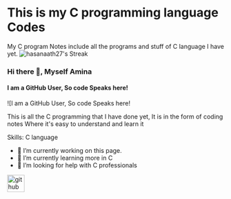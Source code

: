 # This is my C programming language Codes 
My C program Notes include all the programs and stuff of C language I have yet.
![hasanaath27's Streak](https://github-readme-streak-stats.herokuapp.com/?user=hasanaath27&theme=merko&hide_border=true)
### Hi there 👋, Myself Amina
#### I am a GitHub User, So code Speaks here!
![I am a GitHub User, So code Speaks here!

This is all the C programming that I have done yet,
It is in the form of coding notes
Where it's easy to understand and learn it

Skills: C language

- 🔭 I’m currently working on this page. 
- 🌱 I’m currently learning more in C 
- 🤔 I’m looking for help with C professionals  


[<img src='https://cdn.jsdelivr.net/npm/simple-icons@3.0.1/icons/github.svg' alt='github' height='40'>](https://github.com/hasanaath27)  


